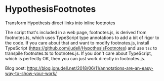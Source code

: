 # HypothesisFootnotes
Transform Hypothesis direct links into inline footnotes

The script that's included in a web page, footnotes.js, is derived from footnotes.ts, which uses TypeScript type annotations to add a bit of rigor to the code. If you care about that and want to modify footnotes.js, install TypeScript (https://github.com/judell/HypothesisFootnotes) and use `tsc` to transpile footnotes.ts to footnotes.js. If you don't care about TypeScript, which is perfectly OK, then you can just work directly in footnotes.js.

Blog post: https://blog.jonudell.net/2018/06/11/annotations-are-an-easy-way-to-show-your-work/
